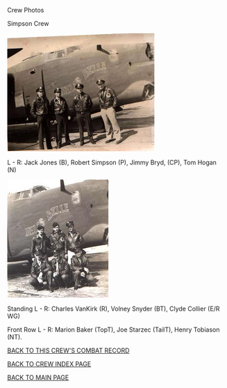 
Crew Photos






 




Simpson Crew  
  

![](Simpson1.jpg)  
  

L \- R: Jack Jones (B), Robert Simpson (P), Jimmy Bryd, (CP), Tom Hogan (N)  
  

![](Simpson2.jpg)  
  

Standing L \- R: Charles VanKirk (R), Volney Snyder (BT), Clyde Collier (E/R WG)  

Front Row L \- R: Marion Baker (TopT), Joe Starzec (TailT), Henry Tobiason (NT).  
  

[BACK TO THIS CREW'S COMBAT RECORD](ValorToVictory/crews/Simpson.md)  

[BACK TO CREW INDEX PAGE](ValorToVictory/000crews.md)  

[BACK TO MAIN PAGE](ValorToVictory/index.html)



